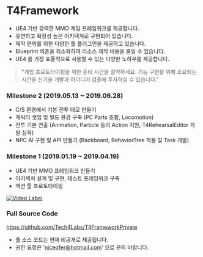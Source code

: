# T4Framework

- UE4 기반 강력한 MMO 게임 프레임워크를 제공합니다.
- 유연하고 확장성 높은 아키텍쳐로 구현되어 있습니다.
- 제작 편의를 위한 다양한 툴 플러그인을 제공하고 있습니다.
- Blueprint 의존을 최소화하여 리소스 제작 비용을 줄일 수 있습니다.
- UE4 를 가장 효율적으로 사용할 수 있는 다양한 노하우를 제공합니다.

> "게임 프로토타이핑을 위한 준비 시간을 절약하세요. 기능 구현을 위해 소요되는 시간을 신기술 개발과 아이디어 검증에 투자하실 수 있습니다."

### Milestone 2 (2019.05.13 ~ 2019.06.28)

- C/S 환경에서 기본 전투 데모 만들기
- 캐릭터 셋업 및 빌드 환경 구축 (PC Parts 조합, Locomotion)
- 전투 기본 연출 (Animation, Particle 등의 Action 지원, T4RehearsalEditor 개발 심화)
- NPC AI 구현 및 API 만들기 (Backboard, BehaviorTree 적용 및 Task 개발)

### Milestone 1 (2019.01.19 ~ 2019.04.19)

- UE4 기반 MMO 프레임워크 만들기
- 아키텍처 설계 및 구현, 테스트 프레임워크 구축
- 액션 툴 프로토타이핑

[![Video Label](http://img.youtube.com/vi/kq6mi8CEYi0/0.jpg)](https://youtu.be/kq6mi8CEYi0?t=0s)

### Full Source Code

https://github.com/Tech4Labs/T4FrameworkPrivate

- 풀 소스 코드는 현재 비공개로 제공됩니다.
- 권한 요청은 'niceofer@hotmail.com' 으로 문의 바랍니다.
